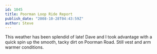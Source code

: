 ```yaml
---
id: 1045
title: Poorman Loop Ride Report
publish_date: "2008-10-28T04:43:59Z"
author: Steve
---
```

This weather has been splendid of late! Dave and I took advantage with a quick spin up the smooth, tacky dirt on Poorman Road. Still vest and arm warmer conditions.
